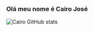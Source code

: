 ### Olá meu nome é Cairo José
![Cairo GitHub stats](https://github-readme-stats.vercel.app/api?username=cairo_carneiro&show_icons=true&theme=dracula)
